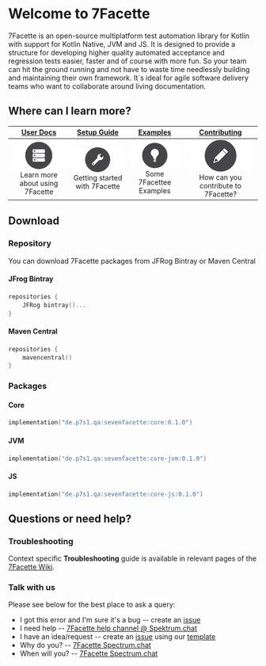 # Welcome to 7Facette


7Facette is an open-source multiplatform test automation library for Kotlin with support for Kotlin Native, JVM and JS. It is designed to provide a structure
for developing higher quality automated acceptance and regression tests easier, faster and of course with more fun. So your team can hit the ground running 
and not have to waste time needlessly building and maintaining their own framework. It`s ideal for agile software delivery teams who want to collaborate
around living documentation. 

## Where can I learn more?

| **[User Docs][userdocs]**     | **[Setup Guide][get-started]**     | **[Examples][examples]**           | **[Contributing][contributing]**           |
|:-------------------------------------:|:-------------------------------:|:-----------------------------------:|:---------------------------------------------:|
| [![i1][userdocs-image]][userdocs]<br>Learn more about using 7Facette | [![i2][getstarted-image]][get-started]<br> Getting started with 7Facette | [![i3][examples-image]][examples]<br>Some 7Facettee Examples | [![i4][contributing-image]][contributing]<br>How can you contribute to 7Facette? |

[userdocs-image]:/misc/images/docs.png
[getstarted-image]:/misc/images/setup.png
[examples-image]:/misc/images/roadmap.png
[contributing-image]:/misc/images/contributing.png

[userdocs]:https://github.com/p7s1-ctf/SevenFacette/wiki
[get-started]:https://github.com/p7s1-ctf/SevenFacette/wiki/Getting-Started
[examples]:https://github.com/p7s1-ctf/SevenFacette/wiki/Examples
[contributing]:CONTRIBUTING.md

## Download

### Repository

You can download 7Facette packages from JFRog Bintray or Maven Central

#### JFrog Bintray

```kotlin
repositories {
    JFRog bintray()... 
}
```

#### Maven Central

```kotlin
repositories {
    mavencentral() 
}
```

### Packages

#### Core

```kotlin
implementation("de.p7s1.qa:sevenfacette:core:0.1.0")
```

#### JVM

```kotlin
implementation("de.p7s1.qa:sevenfacette:core-jvm:0.1.0")
```

#### JS

```kotlin
implementation("de.p7s1.qa:sevenfacette:core-js:0.1.0")
```

## Questions or need help?

### Troubleshooting

Context specific **Troubleshooting** guide is available in relevant pages of the [7Facette Wiki](https://github.com/p7s1-ctf/SevenFacette/wiki/Troubleshooting).

### Talk with us

Please see below for the best place to ask a query:

- I got this error and I'm sure it's a bug -- create an [issue](https://github.com/p7s1-ctf/SevenFacette/issues)
- I need help -- [7Facette help channel @ Spektrum.chat](https://spectrum.chat/7facette/help?tab=posts)
- I have an idea/request -- create an [issue](https://github.com/p7s1-ctf/SevenFacette/issues) using our [template](https://github.com/p7s1-ctf/SevenFacette/blob/documentation/create_readme/misc/templates/ISSUE_TEMPLATE/Feature_Request.md)
- Why do you? -- [7Facette Spectrum.chat](https://spectrum.chat/7facette)
- When will you? -- [7Facette Spectrum.chat](https://spectrum.chat/7facette)
